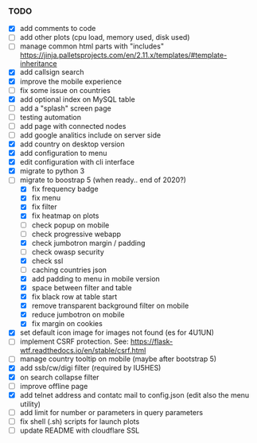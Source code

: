 
### TODO
- [x] add comments to code
- [ ] add other plots (cpu load, memory used, disk used)
- [ ] manage common html parts with "includes" https://jinja.palletsprojects.com/en/2.11.x/templates/#template-inheritance
- [x] add callsign search
- [x] improve the mobile experience
- [ ] fix some issue on countries
- [x] add optional index on MySQL table
- [ ] add a "splash" screen page
- [ ] testing automation
- [ ] add page with connected nodes
- [ ] add google analitics include on server side
- [x] add country on desktop version
- [x] add configuration to menu
- [x] edit configuration with cli interface
- [x] migrate to python 3  
- [ ] migrate to boostrap 5 (when ready.. end of 2020?)
  - [x] fix frequency badge
  - [x] fix menu
  - [x] fix filter
  - [x] fix heatmap on plots
  - [ ] check popup on mobile
  - [ ] check progressive webapp
  - [x] check jumbotron margin / padding
  - [ ] check owasp security
  - [x] check ssl
  - [ ] caching countries json
  - [x] add padding to menu in mobile version
  - [x] space between filter and table
  - [x] fix black row at table start
  - [x] remove transparent background filter on mobile
  - [x] reduce jumbotron on mobile
  - [x] fix margin on cookies
- [x] set default icon image for images not found (es for 4U1UN)
- [ ] implement CSRF protection. See:   https://flask-wtf.readthedocs.io/en/stable/csrf.html
- [ ] manage country tooltip on mobile (maybe after bootstrap 5)
- [x] add ssb/cw/digi filter (required by IU5HES) 
- [x] on search collapse filter
- [ ] improve offline page
- [x] add telnet address and contatc mail to config.json (edit also the menu utility)
- [ ] add limit for number or parameters in query parameters
- [ ] fix shell (.sh) scripts for launch plots
- [ ] update README with cloudflare SSL
